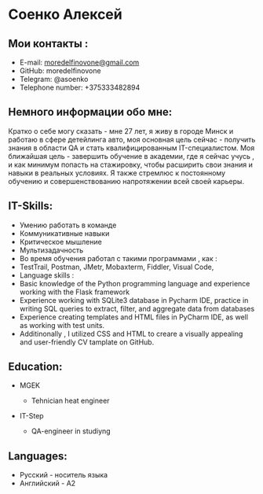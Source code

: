 # Соенко Алексей

## Мои контакты :

- E-mail: moredelfinovone@gmail.com 
- GitHub: moredelfinovone 
- Telegram: @asoenko
- Telephone number: +375333482894
## Немного информации обо мне:

Кратко о себе могу сказать - мне 27 лет, я живу в городе Минск и работаю в сфере детейлинга авто, моя основная цель сейчас - получить знания в области QA и стать квалифицированным IT-специалистом. Моя ближайшая цель - завершить обучение в академии, где я сейчас учусь , и как минимум попасть на стажировку, чтобы расширить свои знания и навыки в реальных условиях. Я также стремлюс к постоянному обучению и совершенствованию напротяжении всей своей карьеры.


## IT-Skills:
- Умению работать в команде
- Коммуникативные навыки
- Критическое мышление
- Мультизадачность
- Во время обучения работал с такими программами , как : 
- TestTrail, Postman, JMetr, Mobaxterm, Fiddler, Visual Code, 
- Language skills : 
- Basic knowledge of the Python programming language and experience working with the Flask framework
- Experience working with SQLite3 database in Pycharm IDE, practice in writing SQL queries to extract, filter, and aggregate data from databases
- Experience creating templates and HTML files in PyCharm IDE, as well as working with test units.
- Additinonally , I utilized CSS and HTML to creare a visually appealing and user-friendly CV tamplate on GitHub.
 

## Education:

- MGEK
  - Tehnician heat engineer

- IT-Step
  - QA-engineer in studiyng


## Languages:

- Русский - носитель языка
- Английский - A2
